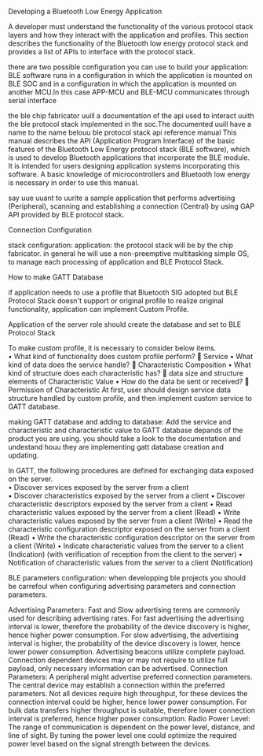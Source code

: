 Developing a Bluetooth Low Energy Application

A developer must understand the functionality of the various protocol stack layers and how they interact with the application and profiles.
This section describes the functionality of the Bluetooth low energy protocol stack and provides a list of APIs to interface with the protocol stack.

there are two possible configuration you can use to build your application:
BLE software runs in a configuration in which the application is mounted on BLE SOC and in a configuration in which the application is mounted on another MCU.In this case APP-MCU and BLE-MCU communicates through serial interface

the ble chip fabricator uuill a documentation of the api used to interact uuith the ble protocol stack implemented in the soc.The documented uuill have a name to the name belouu
ble protocol stack api reference manual
This  manual  describes  the  API  (Application  Program  Interface)  of  the  basic  features  of  the  Bluetooth  Low  Energy protocol stack (BLE software), which is used to develop Bluetooth applications that incorporate the BLE module. It is intended for users designing application systems incorporating this software. A basic knowledge of microcontrollers and Bluetooth low energy is necessary in order to use this manual.


say uue uuant to uurite a sample application that performs advertising (Peripheral), scanning and establishing a connection (Central) by using GAP API provided by BLE protocol stack.

Connection Configuration

stack configuration: 
application:
the protocol stack will be by the chip fabricator.
in general he will use  a non-preemptive multitasking simple OS, to manage each processing of application and BLE Protocol Stack. 




How to make GATT Database

 if application needs to use a profile that Bluetooth SIG adopted but BLE Protocol Stack doesn't support or original profile to realize original functionality, application can implement Custom Profile.

 Application of the server role should create the database and set to BLE Protocol Stack

To make custom profile, it is necessary to consider below items.  
• What kind of functionality does custom profile perform?  Service 
• What kind of data does the service handle?  Characteristic Composition 
• What kind of structure does each characteristic has?  data size and structure elements of Characteristic Value 
• How do the data be sent or received?  Permission of Characteristic 
At first, user should design service data structure handled by custom profile, and then implement custom service to 
GATT database.

making GATT database and adding to database: Add the service and characteristic and characteristic value to GATT database depands of the product you are using. you should take a look to the documentation and undestand houu they are implementing gatt database creation and updating.

In GATT, the following procedures are defined for exchanging data exposed on the server.  
•  Discover services exposed by the server from a client  
•  Discover characteristics exposed by the server from a client 
•  Discover characteristic descriptors exposed by the server from a client 
•  Read characteristic values exposed by the server from a client (Read) 
•  Write characteristic values exposed by the server from a client (Write) 
•  Read the characteristic configuration descriptor exposed on the server from a client (Read) 
•  Write the characteristic configuration descriptor on the server from a client (Write) 
•  Indicate characteristic values from the server to a client (Indication) (with verification of reception from the client to 
the server) 
•  Notification of characteristic values from the server to a client (Notification) 


BLE parameters configuration:
when developping ble projects you should be carrefoul when configuring advertising parameters and connection parameters.

Advertising Parameters: Fast and Slow advertising terms are commonly used for describing advertising rates. For fast advertising the advertising interval is lower, therefore the probability of the device discovery is higher, hence higher power consumption. For slow advertising, the advertising interval is higher, the probability of the device discovery is lower, hence lower power consumption. Advertising beacons utilize complete payload. Connection dependent devices may or may not require to utilize full payload, only necessary information can be advertised.
Connection Parameters: A peripheral might advertise preferred connection parameters. The central device may establish a connection within the preferred parameters. Not all devices require high throughput, for these devices the connection interval could be higher, hence lower power consumption. For bulk data transfers higher throughput is suitable, therefore lower connection interval is preferred, hence higher power consumption.
Radio Power Level: The range of communication is dependent on the power level, distance, and line of sight. By tuning the power level one could optimize the required power level based on the signal strength between the devices.
